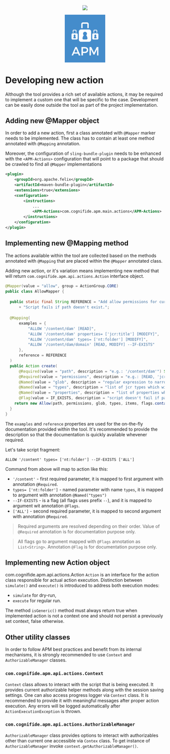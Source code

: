 <p align="center">
    <img src="https://assets.cognifide.com/github/cognifide-logo.png" style="vertical-align: middle">
</p><p align="center">
    <img src="apm-logo.png" alt="APM Logo" style="width: 128px; vertical-align: middle">
</p>

# Developing new action
Although the tool provides a rich set of available actions, it may be required to implement a custom one that will be specific to the case. Development can be easily done outside the tool as part of the project implementation.

## Adding new @Mapper object
In order to add a new action, first a class annotated with `@Mapper` marker needs to be implemented. The class has to contain at least one method annotated with `@Mapping` annotation. 

Moreover, the configuration of `sling-bundle-plugin` needs to be enhanced with the `<APM-Actions>` configuration that will point to a package that should be crawled to find all `@Mapper` implementations

```xml
<plugin>
    <groupId>org.apache.felix</groupId>
    <artifactId>maven-bundle-plugin</artifactId>
    <extensions>true</extensions>
    <configuration>
        <instructions>
            ...
            <APM-Actions>com.cognifide.apm.main.actions</APM-Actions>
        </instructions>
    </configuration>
</plugin>
```

## Implementing new @Mapping method
The actions available within the tool are collected based on the methods annotated with `@Mapping` that are placed within the `@Mapper` annotated class.

Adding new action, or it's variation means implementing new method that will return `com.cognifide.apm.api.actions.Action` interface object.

```java
@Mapper(value = "allow", group = ActionGroup.CORE)
public class AllowMapper {

  public static final String REFERENCE = "Add allow permissions for current authorizable on specified path. "
      + "Script fails if path doesn't exist.";

  @Mapping(
      examples = {
          "ALLOW '/content/dam' [READ]",
          "ALLOW '/content/dam' properties= ['jcr:title'] [MODIFY]",
          "ALLOW '/content/dam' types= ['nt:folder'] [MODIFY]",
          "ALLOW '/content/dam/domain' [READ, MODIFY] --IF-EXISTS"
      },
      reference = REFERENCE
  )
  public Action create(
      @Required(value = "path", description = "e.g.: '/content/dam'") String path,
      @Required(value = "permissions", description = "e.g.: [READ, 'jcr:all']") List<String> permissions,
      @Named(value = "glob", description = "regular expression to narrow set of paths") String glob,
      @Named(value = "types", description = "list of jcr types which will be affected") List<String> types,
      @Named(value = "properties", description = "list of properties which will be affected ") List<String> items,
      @Flag(value = IF_EXISTS, description = "script doesn't fail if path doesn't exist") List<String> flags) {
    return new Allow(path, permissions, glob, types, items, flags.contains(IF_EXISTS));
  }
}
```

The `examples` and `reference` properties are used for the on-the-fly documentation provided within the tool. It's recommended to provide the description so that the documentation is quickly available whevener required.

Let's take script fragment:
```
ALLOW '/content' types= ['nt:folder'] --IF-EXISTS ['ALL']
```

Command from above will map to action like this: 
* `'/content'` - first required parameter, it is mapped to first argument with annotation `@Required`. 
* `types= ['nt:folder']` - named parameter with name `types`, it is mapped to argument with annotation `@Named("types")`  
* `--IF-EXISTS` - is a flag (all flags uses prefix `--`), and it is mapped to argument wit annotation `@Flags`. 
* `['ALL']` - second required parameter, it is mapped to second argument with annotation `@Required`.

> Required arguments are resolved depending on their order. Value of `@Required` annotation is for documentation purpose only.

> All flags go to argument mapped with `@Flags` annotation as `List<String>`. Annotation `@Flag` is for documentation purpose only.

## Implementing new Action object
com.cognifide.apm.api.actions.Action
`Action` is an interface for the action class responsible for actual action execution. Distinction between `simulate()` and `execute()` is introduced to address both execution modes:
* `simulate` for dry-run,
* `execute` for regular run.

The method `isGeneric()` method must always return true when implemented action is not a context one and should not persist a previously set context, false otherwise.

## Other utility classes
In order to follow APM best practices and benefit from its internal mechanisms, it is strongly recommended to use `Context` and `AuthorizableManager` classes.

### `com.cognifide.apm.api.actions.Context`
`Context` class allows to interact with the script that is being executed. It provides current authorizable helper methods along with the session saving settings.
One can also access progress logger via `Context` class. It is recommended to provide it with meaningful messages after proper action execution. Any errors will be logged automatically after `ActionExecutionException` is thrown.

### `com.cognifide.apm.api.actions.AuthorizableManager`
`AuthorizableManager` class provides options to interact with authorizables other than current one accessible via `Contex` class. To get instance of `AuthorizableManager` invoke `context.getAuthorizableManager()`.
